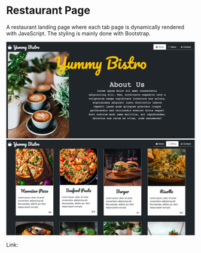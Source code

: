 # Restaurant Page

A restaurant landing page where each tab page is dynamically rendered with JavaScript.
The styling is mainly done with Bootstrap.

![Image](./src/img/screenshot1.png)
![Image](./src/img/screenshot2.png)

Link:
